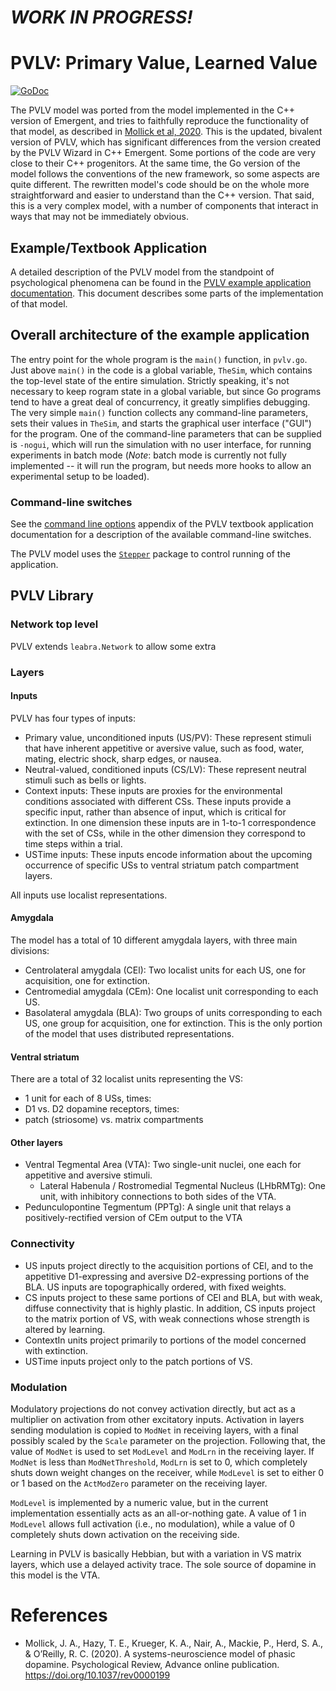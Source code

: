 # *WORK IN PROGRESS!*

# PVLV: Primary Value, Learned Value

[![GoDoc](https://godoc.org/github.com/emer/leabra/pvlv?status.svg)](https://godoc.org/github.com/emer/leabra/pvlv)


The PVLV model was ported from the model implemented in the C++ version of Emergent, and tries to faithfully reproduce the functionality of that model, as described in [Mollick et al, 2020](#references). This is the updated, bivalent version of PVLV, which has significant differences from the version created by the PVLV Wizard in C++ Emergent. Some portions of the code are very close to their C++ progenitors. At the same time, the Go version of the model follows the conventions of the new framework, so some aspects are quite different. The rewritten model's code should be on the whole more straightforward and easier to understand than the C++ version. That said, this is a very complex model, with a number of components that interact in ways that may not be immediately obvious.

## Example/Textbook Application

A detailed description of the PVLV model from the standpoint of psychological phenomena can be found in the [PVLV example application documentation](https://github.com/emer/leabra/blob/master/examples/pvlv/README.md). This document describes some parts of the implementation of that model.

## Overall architecture of the example application

The entry point for the whole program is the `main()` function, in `pvlv.go`. Just above `main()` in the code is a global variable, `TheSim`, which contains the top-level state of the entire simulation. Strictly speaking, it's not necessary to keep rogram state in a global variable, but since Go programs tend to have a great deal of concurrency, it greatly simplifies debugging. The very simple `main()` function collects any command-line parameters, sets their values in `TheSim`, and starts the graphical user interface ("GUI") for the program. One of the command-line parameters that can be supplied is `-nogui`, which will run the simulation with no user interface, for running experiments in batch mode (*Note*: batch mode is currently not fully implemented -- it will run the program, but needs more hooks to allow an experimental setup to be loaded).

### Command-line switches

See the [command line options](https://github.com/emer/leabra/blob/master/examples/pvlv/README.md#appendix:-command-line-parameters) appendix of the PVLV textbook application documentation for a description of the available command-line switches.

The PVLV model uses the [`Stepper`](https://github.com/emer/emergent/blob/master/stepper/README.md) package to control running of the application.

## PVLV Library

### Network top level

PVLV extends `leabra.Network` to allow some extra 

### Layers

#### Inputs

PVLV has four types of inputs:
- Primary value, unconditioned inputs (US/PV): These represent stimuli that have inherent appetitive or aversive value, such as food, water, mating, electric shock, sharp edges, or nausea.
- Neutral-valued, conditioned inputs (CS/LV): These represent neutral stimuli such as bells or lights.
- Context inputs: These inputs are proxies for the environmental conditions associated with different CSs. These inputs provide a specific input, rather than absence of input, which is critical for extinction. In one dimension these inputs are in 1-to-1 correspondence with the set of CSs, while in the other dimension they correspond to time steps within a trial.
- USTime inputs: These inputs encode information about the upcoming occurrence of specific USs to ventral striatum patch compartment layers.

All inputs use localist representations.

#### Amygdala

The model has a total of 10 different amygdala layers, with three main divisions:
- Centrolateral amygdala (CEl): Two localist units for each US, one for acquisition, one for extinction. 
- Centromedial amygdala (CEm): One localist unit corresponding to each US. 
- Basolateral amygdala (BLA): Two groups of units corresponding to each US, one group for acquisition, one for extinction. This is the only portion of the model that uses distributed representations.

#### Ventral striatum
There are a total of 32 localist units representing the VS:
- 1 unit for each of 8 USs, times:
- D1 vs. D2 dopamine receptors, times:
- patch (striosome) vs. matrix compartments

#### Other layers
- Ventral Tegmental Area (VTA): Two single-unit nuclei, one each for appetitive and aversive stimuli.
  - Lateral Habenula / Rostromedial Tegmental Nucleus (LHbRMTg): One unit, with inhibitory connections to both sides of the VTA.
- Pedunculopontine Tegmentum (PPTg): A single unit that relays a positively-rectified version of CEm output to the VTA

### Connectivity

- US inputs project directly to the acquisition portions of CEl, and to the appetitive D1-expressing and aversive D2-expressing portions of the BLA. US inputs are topographically ordered, with fixed weights.
- CS inputs project to these same portions of CEl and BLA, but with weak, diffuse connectivity that is highly plastic. In addition, CS inputs project to the matrix portion of VS, with weak connections whose strength is altered by learning.
- ContextIn units project primarily to portions of the model concerned with extinction.
- USTime inputs project only to the patch portions of VS.

### Modulation

Modulatory projections do not convey activation directly, but act as a multiplier on activation from other excitatory inputs. Activation in layers sending modulation is copied to `ModNet` in receiving layers, with a final possibly scaled by the `Scale` parameter on the projection. Following that, the value of `ModNet` is used to set `ModLevel` and `ModLrn` in the receiving layer. If `ModNet` is less than `ModNetThreshold`, `ModLrn` is set to 0, which completely shuts down weight changes on the receiver, while `ModLevel` is set to either 0 or 1 based on the `ActModZero` parameter on the receiving layer.

`ModLevel` is implemented by a numeric value, but in the current implementation essentially acts as an all-or-nothing gate. A value of 1 in `ModLevel` allows full activation (i.e., no modulation), while a value of 0 completely shuts down activation on the receiving side.

Learning in PVLV is basically Hebbian, but with a variation in VS matrix layers, which use a delayed activity trace. The sole source of dopamine in this model is the VTA.


# References

* Mollick, J. A., Hazy, T. E., Krueger, K. A., Nair, A., Mackie, P., Herd, S. A., & O’Reilly, R. C. (2020). A systems-neuroscience model of phasic dopamine. Psychological Review, Advance online publication. https://doi.org/10.1037/rev0000199
